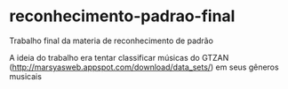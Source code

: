 # reconhecimento-padrao-final
Trabalho final da materia de reconhecimento de padrão


A ideia do trabalho era tentar classificar músicas do GTZAN (http://marsyasweb.appspot.com/download/data_sets/) em seus gêneros musicais
